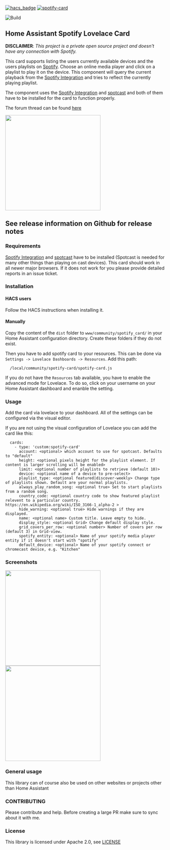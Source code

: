 [![hacs_badge](https://img.shields.io/badge/HACS-Default-orange.svg)](https://github.com/custom-components/hacs) [![spotify-card](https://img.shields.io/github/release/custom-cards/spotify-card.svg)](https://github.com/custom-cards/spotify-card)

![Build](https://github.com/custom-cards/spotify-card/workflows/Build/badge.svg)

## Home Assistant Spotify Lovelace Card

**DISCLAIMER**: _This project is a private open source project and doesn't have any connection with Spotify._

This card supports listing the users currently available devices and the users playlists on [Spotify](https://www.spotify.com). Choose an online media player and click on a playlist to play it on the device. This component will query the current playback from the [Spotify Integration](https://www.home-assistant.io/integrations/spotify/) and tries to reflect the currently playing playlist.

The component uses the [Spotify Integration](https://www.home-assistant.io/integrations/spotify/) and [spotcast](https://github.com/fondberg/spotcast) and both of them have to be installed for the card to function properly.

The forum thread can be found [here](https://community.home-assistant.io/t/spotify-lovelace-card/103525)

<img src="pics/grid.png" width="300">

## See release information on Github for release notes

### Requirements

[Spotify Integration](https://www.home-assistant.io/integrations/spotify/) and [spotcast](https://github.com/fondberg/spotcast) have to be installed (Spotcast is needed for many other things than playing on cast devices).
This card should work in all newer major browsers. If it does not work for you please provide detailed reports in an issue ticket.

### Installation

#### HACS users

Follow the HACS instructions when installing it.

#### Manually

Copy the content of the `dist` folder to `www/community/spotify_card/` in your Home Assistant configuration directory. Create these folders if they do not exist.

Then you have to add spotify card to your resources. This can be done via `Settings -> Lovelace Dashboards -> Resources`. Add this path:

```
  /local/community/spotify-card/spotify-card.js
```

If you do not have the `Resources` tab available, you have to enable the advanced mode for Lovelace. To do so, click on your username on your Home Assistant dashboard and enanble the setting.

### Usage

Add the card via lovelace to your dashboard. All of the settings can be configured via the visual editor.

If you are not using the visual configuration of Lovelace you can add the card like this:

```
  cards:
    - type: 'custom:spotify-card'
      account: <optional> which account to use for spotcast. Defaults to "default"
      height: <optional pixels height for the playlist element. If content is larger scrolling will be enabled>
      limit: <optional number of playlists to retrieve (default 10)>
      device: <optional name of a device to pre-select>
      playlist_type: <optional featured|discover-weekly> Change type of playlists shown. Default are your normal playlists.
      always_play_random_song: <optional true> Set to start playlists from a random song.
      country_code: <optional country code to show featured playlist relevent to a particular country. https://en.wikipedia.org/wiki/ISO_3166-1_alpha-2 >
      hide_warning: <optional true> Hide warnings if they are displayed.
      name: <optional name> Custom title. Leave empty to hide.
      display_style: <optional Grid> Change default display style.
      grid_covers_per_row: <optional number> Number of covers per row (default 3) in Grid-view.
      spotify_entity: <optional> Name of your spotify media player entity if it doesn't start with "spotify"
      default_device: <optional> Name of your spotify connect or chromecast device, e.g. "Kitchen"
```

### Screenshots

<img src="pics/list.png" height="300">
<img src="pics/conf.png" height="300">

### General usage

This library can of course also be used on other websites or projects other than Home Assistant

### CONTRIBUTING

Please contribute and help. Before creating a large PR make sure to sync about it with me.

### License

This library is licensed under Apache 2.0, see [LICENSE](./LICENSE)
